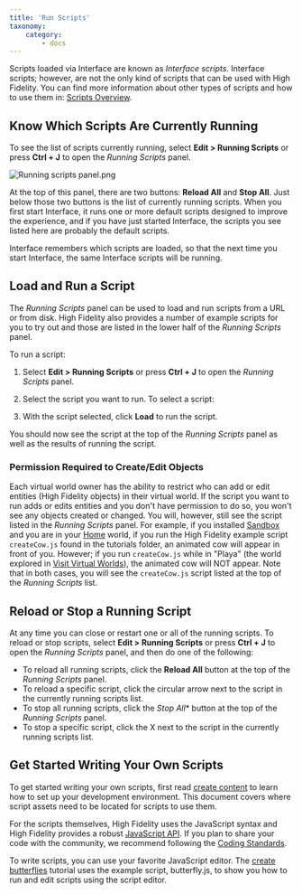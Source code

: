 ```yaml
---
title: 'Run Scripts'
taxonomy:
    category:
        - docs
---
```


Scripts loaded via Interface are known as *Interface scripts*. Interface scripts; however, are not the only kind of scripts that can be used with High Fidelity. You can find more information about other types of scripts and how to use them in: [Scripts Overview](https://wiki.highfidelity.com/wiki/Scripts_Overview).

## Know Which Scripts Are Currently Running

To see the list of scripts currently running, select **Edit > Running Scripts** or press **Ctrl + J** to open the *Running Scripts* panel.

![Running scripts panel.png](https://wiki.highfidelity.com/images/thumb/2/2e/Running_scripts_panel.png/500px-Running_scripts_panel.png)

At the top of this panel, there are two buttons: **Reload All** and **Stop All**. Just below those two buttons is the list of currently running scripts. When you first start Interface, it runs one or more default scripts designed to improve the experience, and if you have just started Interface, the scripts you see listed here are probably the default scripts.

Interface remembers which scripts are loaded, so that the next time you start Interface, the same Interface scripts will be running.

## Load and Run a Script

The *Running Scripts* panel can be used to load and run scripts from a URL or from disk. High Fidelity also provides a number of example scripts for you to try out and those are listed in the lower half of the *Running Scripts* panel.

To run a script:

1. Select **Edit > Running Scripts** or press **Ctrl + J** to open the *Running Scripts* panel.
2. Select the script you want to run. To select a script:


1. With the script selected, click **Load** to run the script.

You should now see the script at the top of the *Running Scripts* panel as well as the results of running the script.

### Permission Required to Create/Edit Objects

Each virtual world owner has the ability to restrict who can add or edit entities (High Fidelity objects) in their virtual world. If the script you want to run adds or edits entities and you don't have permission to do so, you won't see any objects created or changed. You will, however, still see the script listed in the *Running Scripts* panel. For example, if you installed [Sandbox](https://wiki.highfidelity.com/wiki/Sandbox) and you are in your [Home](https://wiki.highfidelity.com/wiki/Home_domain) world, if you run the High Fidelity example script `createCow.js` found in the tutorials folder, an animated cow will appear in front of you. However; if you run `createCow.js` while in "Playa" (the world explored in [Visit Virtual Worlds](https://wiki.highfidelity.com/wiki/Explore)), the animated cow will NOT appear. Note that in both cases, you will see the `createCow.js` script listed at the top of the *Running Scripts* list.

## Reload or Stop a Running Script

At any time you can close or restart one or all of the running scripts. To reload or stop scripts, select **Edit > Running Scripts** or press **Ctrl + J** to open the *Running Scripts* panel, and then do one of the following:

- To reload all running scripts, click the **Reload All** button at the top of the *Running Scripts* panel.
- To reload a specific script, click the circular arrow next to the script in the currently running scripts list.
- To stop all running scripts, click the *Stop All** button at the top of the *Running Scripts* panel.
- To stop a specific script, click the X next to the script in the currently running scripts list.

## Get Started Writing Your Own Scripts

To get started writing your own scripts, first read [create content](https://wiki.highfidelity.com/wiki/Create_content) to learn how to set up your development environment. This document covers where script assets need to be located for scripts to use them.

For the scripts themselves, High Fidelity uses the JavaScript syntax and High Fidelity provides a robust [JavaScript API](https://wiki.highfidelity.com/wiki/Category:JavaScript_API). If you plan to share your code with the community, we recommend following the [Coding Standards](https://wiki.highfidelity.com/wiki/Coding_Standards).

To write scripts, you can use your favorite JavaScript editor. The [create butterflies](https://wiki.highfidelity.com/wiki/Create_butterflies) tutorial uses the example script, butterfly.js, to show you how to run and edit scripts using the script editor.

